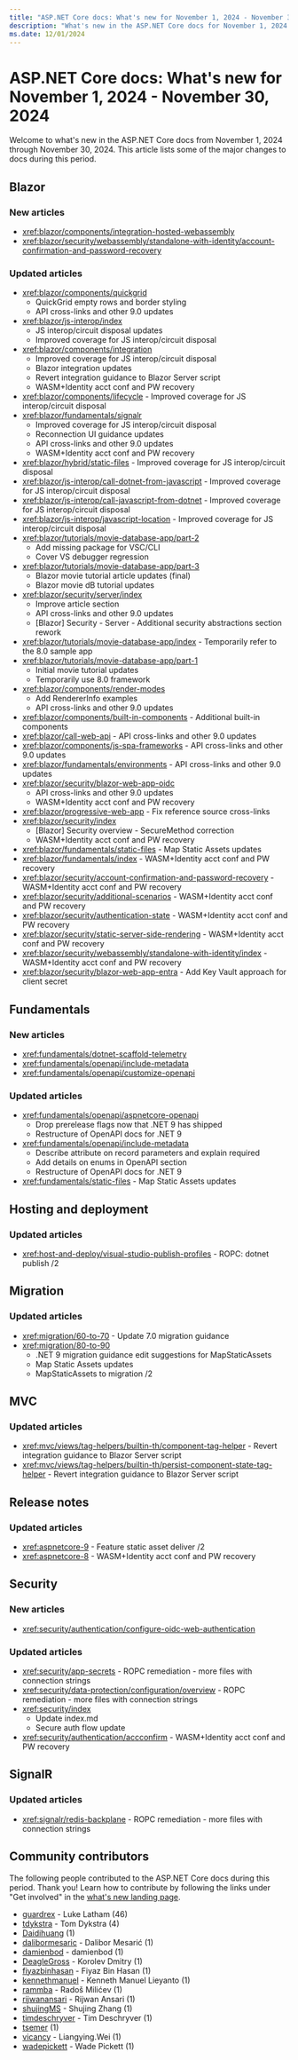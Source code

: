 ```yaml
---
title: "ASP.NET Core docs: What's new for November 1, 2024 - November 30, 2024"
description: "What's new in the ASP.NET Core docs for November 1, 2024 - November 30, 2024."
ms.date: 12/01/2024
---
```


# ASP.NET Core docs: What's new for November 1, 2024 - November 30, 2024

Welcome to what's new in the ASP.NET Core docs from November 1, 2024 through November 30, 2024. This article lists some of the major changes to docs during this period.

## Blazor

### New articles

- <xref:blazor/components/integration-hosted-webassembly>
- <xref:blazor/security/webassembly/standalone-with-identity/account-confirmation-and-password-recovery>

### Updated articles

- <xref:blazor/components/quickgrid>
  - QuickGrid empty rows and border styling
  - API cross-links and other 9.0 updates
- <xref:blazor/js-interop/index>
  - JS interop/circuit disposal updates
  - Improved coverage for JS interop/circuit disposal
- <xref:blazor/components/integration>
  - Improved coverage for JS interop/circuit disposal
  - Blazor integration updates
  - Revert integration guidance to Blazor Server script
  - WASM+Identity acct conf and PW recovery
- <xref:blazor/components/lifecycle> - Improved coverage for JS interop/circuit disposal
- <xref:blazor/fundamentals/signalr>
  - Improved coverage for JS interop/circuit disposal
  - Reconnection UI guidance updates
  - API cross-links and other 9.0 updates
  - WASM+Identity acct conf and PW recovery
- <xref:blazor/hybrid/static-files> - Improved coverage for JS interop/circuit disposal
- <xref:blazor/js-interop/call-dotnet-from-javascript> - Improved coverage for JS interop/circuit disposal
- <xref:blazor/js-interop/call-javascript-from-dotnet> - Improved coverage for JS interop/circuit disposal
- <xref:blazor/js-interop/javascript-location> - Improved coverage for JS interop/circuit disposal
- <xref:blazor/tutorials/movie-database-app/part-2>
  - Add missing package for VSC/CLI
  - Cover VS debugger regression
- <xref:blazor/tutorials/movie-database-app/part-3>
  - Blazor movie tutorial article updates (final)
  - Blazor movie dB tutorial updates
- <xref:blazor/security/server/index>
  - Improve article section
  - API cross-links and other 9.0 updates
  - [Blazor] Security - Server - Additional security abstractions section rework
- <xref:blazor/tutorials/movie-database-app/index> - Temporarily refer to the 8.0 sample app
- <xref:blazor/tutorials/movie-database-app/part-1>
  - Initial movie tutorial updates
  - Temporarily use 8.0 framework
- <xref:blazor/components/render-modes>
  - Add RendererInfo examples
  - API cross-links and other 9.0 updates
- <xref:blazor/components/built-in-components> - Additional built-in components
- <xref:blazor/call-web-api> - API cross-links and other 9.0 updates
- <xref:blazor/components/js-spa-frameworks> - API cross-links and other 9.0 updates
- <xref:blazor/fundamentals/environments> - API cross-links and other 9.0 updates
- <xref:blazor/security/blazor-web-app-oidc>
  - API cross-links and other 9.0 updates
  - WASM+Identity acct conf and PW recovery
- <xref:blazor/progressive-web-app> - Fix reference source cross-links
- <xref:blazor/security/index>
  - [Blazor] Security overview - SecureMethod correction
  - WASM+Identity acct conf and PW recovery
- <xref:blazor/fundamentals/static-files> - Map Static Assets updates
- <xref:blazor/fundamentals/index> - WASM+Identity acct conf and PW recovery
- <xref:blazor/security/account-confirmation-and-password-recovery> - WASM+Identity acct conf and PW recovery
- <xref:blazor/security/additional-scenarios> - WASM+Identity acct conf and PW recovery
- <xref:blazor/security/authentication-state> - WASM+Identity acct conf and PW recovery
- <xref:blazor/security/static-server-side-rendering> - WASM+Identity acct conf and PW recovery
- <xref:blazor/security/webassembly/standalone-with-identity/index> - WASM+Identity acct conf and PW recovery
- <xref:blazor/security/blazor-web-app-entra> - Add Key Vault approach for client secret

## Fundamentals

### New articles

- <xref:fundamentals/dotnet-scaffold-telemetry>
- <xref:fundamentals/openapi/include-metadata>
- <xref:fundamentals/openapi/customize-openapi>

### Updated articles

- <xref:fundamentals/openapi/aspnetcore-openapi>
  - Drop prerelease flags now that .NET 9 has shipped
  - Restructure of OpenAPI docs for .NET 9
- <xref:fundamentals/openapi/include-metadata>
  - Describe attribute on record parameters and explain required
  - Add details on enums in OpenAPI section
  - Restructure of OpenAPI docs for .NET 9
- <xref:fundamentals/static-files> - Map Static Assets updates

## Hosting and deployment

### Updated articles

- <xref:host-and-deploy/visual-studio-publish-profiles> - ROPC: dotnet publish /2

## Migration

### Updated articles

- <xref:migration/60-to-70> - Update 7.0 migration guidance
- <xref:migration/80-to-90>
  - .NET 9 migration guidance edit suggestions for MapStaticAssets
  - Map Static Assets updates
  - MapStaticAssets to migration /2

## MVC

### Updated articles

- <xref:mvc/views/tag-helpers/builtin-th/component-tag-helper> - Revert integration guidance to Blazor Server script
- <xref:mvc/views/tag-helpers/builtin-th/persist-component-state-tag-helper> - Revert integration guidance to Blazor Server script

## Release notes

### Updated articles

- <xref:aspnetcore-9> - Feature static asset deliver /2
- <xref:aspnetcore-8> - WASM+Identity acct conf and PW recovery

## Security

### New articles

- <xref:security/authentication/configure-oidc-web-authentication>

### Updated articles

- <xref:security/app-secrets> - ROPC remediation - more files with connection strings
- <xref:security/data-protection/configuration/overview> - ROPC remediation - more files with connection strings
- <xref:security/index>
  - Update index.md
  - Secure auth flow update
- <xref:security/authentication/accconfirm> - WASM+Identity acct conf and PW recovery

## SignalR

### Updated articles

- <xref:signalr/redis-backplane> - ROPC remediation - more files with connection strings

## Community contributors

The following people contributed to the ASP.NET Core docs during this period. Thank you! Learn how to contribute by following the links under "Get involved" in the [what's new landing page](index.yml).

- [guardrex](https://github.com/guardrex) - Luke Latham (46)
- [tdykstra](https://github.com/tdykstra) - Tom Dykstra (4)
- [Daidihuang](https://github.com/Daidihuang) (1)
- [dalibormesaric](https://github.com/dalibormesaric) - Dalibor Mesarić (1)
- [damienbod](https://github.com/damienbod) - damienbod (1)
- [DeagleGross](https://github.com/DeagleGross) - Korolev Dmitry (1)
- [fiyazbinhasan](https://github.com/fiyazbinhasan) - Fiyaz Bin Hasan (1)
- [kennethmanuel](https://github.com/kennethmanuel) - Kenneth Manuel Lieyanto (1)
- [rammba](https://github.com/rammba) - Radoš Milićev (1)
- [rijwanansari](https://github.com/rijwanansari) - Rijwan Ansari (1)
- [shujingMS](https://github.com/shujingMS) - Shujing Zhang (1)
- [timdeschryver](https://github.com/timdeschryver) - Tim Deschryver (1)
- [tsemer](https://github.com/tsemer) (1)
- [vicancy](https://github.com/vicancy) - Liangying.Wei (1)
- [wadepickett](https://github.com/wadepickett) - Wade Pickett (1)
